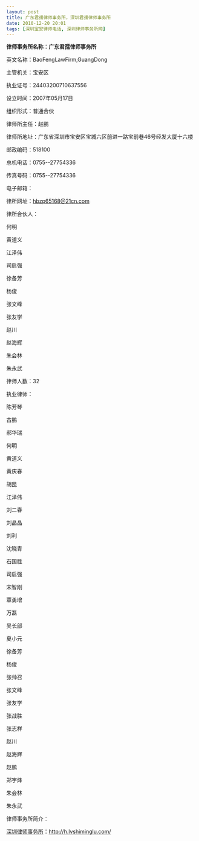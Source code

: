 ```yaml
---
layout: post
title: 广东君孺律师事务所，深圳君孺律师事务所
date: 2010-12-20 20:01
tags: [深圳宝安律师电话, 深圳律师事务所网]
---
```

<strong>律师事务所名称：广东君孺律师事务所</strong>

英文名称：BaoFengLawFirm,GuangDong

主管机关：宝安区

执业证号：24403200710637556

设立时间：2007年05月17日

组织形式：普通合伙

律师所主任：赵鹏

律师所地址：广东省深圳市宝安区宝城六区前进一路宝前巷46号经发大厦十六楼

邮政编码：518100

总机电话：0755--27754336

传真号码：0755--27754336

电子邮箱：

律所网址：hbzp65168@21cn.com

律所合伙人：

何明

黄道义

江泽伟

司启强

徐备芳

杨俊

张文峰

张友学

赵川

赵海辉

朱会林

朱永武

律师人数：32

执业律师：

陈芳琴

古鹏

郝华瑞

何明

黄道义

黄庆春

胡昆

江泽伟

刘二春

刘晶晶

刘利

沈晓青

石国胜

司启强

宋智刚

覃勇增

万磊

吴长部

夏小元

徐备芳

杨俊

张帅召

张文峰

张友学

张战胜

张志祥

赵川

赵海辉

赵鹏

郑宇烽

朱会林

朱永武

律师事务所简介：


<a href="http://h.lvshiminglu.com/">深圳律师事务所</a>：<a href="http://h.lvshiminglu.com/">http://h.lvshiminglu.com/</a>

